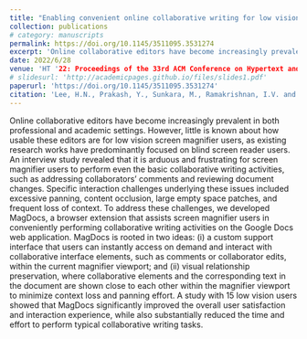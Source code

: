 ```yaml
---
title: "Enabling convenient online collaborative writing for low vision screen magnifier users"
collection: publications
# category: manuscripts
permalink: https://doi.org/10.1145/3511095.3531274
excerpt: 'Online collaborative editors have become increasingly prevalent in both professional and academic settings. However, little is known about how usable these editors are for low vision screen magnifier users, as existing research works have predominantly focused on blind screen reader users. An interview study revealed that it is arduous and frustrating for screen magnifier users to perform even the basic collaborative writing activities, such as addressing collaborators’ comments and reviewing document changes. Specific interaction challenges underlying these issues included excessive panning, content occlusion, large empty space patches, and frequent loss of context. To address these challenges, we developed MagDocs, a browser extension that assists screen magnifier users in conveniently performing collaborative writing activities on the Google Docs web application. MagDocs is rooted in two ideas: (i) a custom support interface that users can instantly access on demand and interact with collaborative interface elements, such as comments or collaborator edits, within the current magnifier viewport; and (ii) visual relationship preservation, where collaborative elements and the corresponding text in the document are shown close to each other within the magnifier viewport to minimize context loss and panning effort. A study with 15 low vision users showed that MagDocs significantly improved the overall user satisfaction and interaction experience, while also substantially reduced the time and effort to perform typical collaborative writing tasks.'
date: 2022/6/28
venue: 'HT '22: Proceedings of the 33rd ACM Conference on Hypertext and Social Media'
# slidesurl: 'http://academicpages.github.io/files/slides1.pdf'
paperurl: 'https://doi.org/10.1145/3511095.3531274'
citation: 'Lee, H.N., Prakash, Y., Sunkara, M., Ramakrishnan, I.V. and Ashok, V., 2022, June. Enabling convenient online collaborative writing for low vision screen magnifier users. In Proceedings of the 33rd ACM Conference on Hypertext and Social Media (pp. 143-153).'
---
```


Online collaborative editors have become increasingly prevalent in both professional and academic settings. However, little is known about how usable these editors are for low vision screen magnifier users, as existing research works have predominantly focused on blind screen reader users. An interview study revealed that it is arduous and frustrating for screen magnifier users to perform even the basic collaborative writing activities, such as addressing collaborators’ comments and reviewing document changes. Specific interaction challenges underlying these issues included excessive panning, content occlusion, large empty space patches, and frequent loss of context. To address these challenges, we developed MagDocs, a browser extension that assists screen magnifier users in conveniently performing collaborative writing activities on the Google Docs web application. MagDocs is rooted in two ideas: (i) a custom support interface that users can instantly access on demand and interact with collaborative interface elements, such as comments or collaborator edits, within the current magnifier viewport; and (ii) visual relationship preservation, where collaborative elements and the corresponding text in the document are shown close to each other within the magnifier viewport to minimize context loss and panning effort. A study with 15 low vision users showed that MagDocs significantly improved the overall user satisfaction and interaction experience, while also substantially reduced the time and effort to perform typical collaborative writing tasks.

